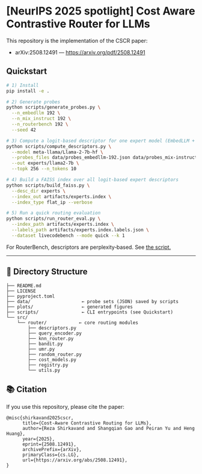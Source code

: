 # [NeurIPS 2025 spotlight] Cost Aware Contrastive Router for LLMs

This repository is the implementation of the CSCR paper:

- arXiv:2508.12491 — https://arxiv.org/pdf/2508.12491
 
##  Quickstart

```bash
# 1) Install
pip install -e .

# 2) Generate probes
python scripts/generate_probes.py \
  --n_embedllm 192 \
  --n_mix_instruct 192 \
  --n_routerbench 192 \
  --seed 42

# 3) Compute a logit‑based descriptor for one expert model (EmbedLLM + MixInstruct probes)
python scripts/compute_descriptors.py \
  --model meta-llama/Llama-2-7b-hf \
  --probes_files data/probes_embedllm-192.json data/probes_mix-instruct-192.json \
  --out experts/llama2-7b \
  --topk 256 --n_tokens 10

# 4) Build a FAISS index over all logit‑based expert descriptors
python scripts/build_faiss.py \
  --desc_dir experts \
  --index_out artifacts/experts.index \
  --index_type flat_ip --verbose

# 5) Run a quick routing evaluation
python scripts/run_router_eval.py \
  --index_path artifacts/experts.index \
  --labels_path artifacts/experts.index.labels.json \
  --dataset livecodebench --mode quick --k 1
```

For RouterBench, descriptors are perplexity‑based. See [the script.](scripts/compute_descriptors_perplexity.py)
 
---
 
## 📁 Directory Structure

```
├── README.md
├── LICENSE
├── pyproject.toml
├── data/                   ← probe sets (JSON) saved by scripts
├── plots/                  ← generated figures
├── scripts/                ← CLI entrypoints (see Quickstart)
└── src/
    └── router/            ← core routing modules
        ├── descriptors.py
        ├── query_encoder.py
        ├── knn_router.py
        ├── bandit.py
        ├── umr.py
        ├── random_router.py
        ├── cost_models.py
        ├── registry.py
        └── utils.py
```
## 📚 Citation

If you use this repository, please cite the paper:

```
@misc{shirkavand2025cscr,
      title={Cost-Aware Contrastive Routing for LLMs}, 
      author={Reza Shirkavand and Shangqian Gao and Peiran Yu and Heng Huang},
      year={2025},
      eprint={2508.12491},
      archivePrefix={arXiv},
      primaryClass={cs.LG},
      url={https://arxiv.org/abs/2508.12491}, 
}
```

